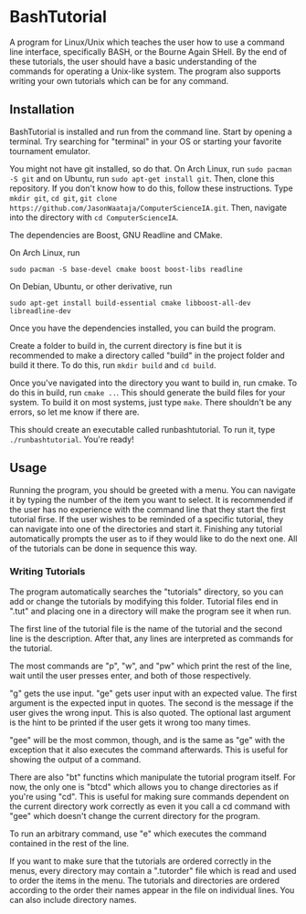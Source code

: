 # BashTutorial

A program for Linux/Unix which teaches the user how to use a command line interface, specifically BASH, or the Bourne Again SHell. By the end of these tutorials, the user should have a basic understanding of the commands for operating a Unix-like system. The program also supports writing your own tutorials which can be for any command.

## Installation

BashTutorial is installed and run from the command line. Start by opening a terminal. Try searching for "terminal" in your OS or starting your favorite tournament emulator.

You might not have git installed, so do that. On Arch Linux, run `sudo pacman -S git` and on Ubuntu, run `sudo apt-get install git`. Then, clone this repository. If you don't know how to do this, follow these instructions. Type `mkdir git`, `cd git`, `git clone https://github.com/JasonWaataja/ComputerScienceIA.git`. Then, navigate into the directory with `cd ComputerScienceIA`.

The dependencies are Boost, GNU Readline and CMake.

On Arch Linux, run

`sudo pacman -S base-devel cmake boost boost-libs readline`

On Debian, Ubuntu, or other derivative, run

`sudo apt-get install build-essential cmake libboost-all-dev libreadline-dev`

Once you have the dependencies installed, you can build the program.

Create a folder to build in, the current directory is fine but it is recommended to make a directory called "build" in the project folder and build it there. To do this, run `mkdir build` and `cd build`.

Once you've navigated into the directory you want to build in, run cmake. To do this in build, run `cmake ..`. This should generate the build files for your system. To build it on most systems, just type `make`. There shouldn't be any errors, so let me know if there are.

This should create an executable called runbashtutorial. To run it, type `./runbashtutorial`. You're ready!

## Usage

Running the program, you should be greeted with a menu. You can navigate it by typing the number of the item you want to select. It is recommended if the user has no experience with the command line that they start the first tutorial firse. If the user wishes to be reminded of a specific tutorial, they can navigate into one of the directories and start it. Finishing any tutorial automatically prompts the user as to if they would like to do the next one. All of the tutorials can be done in sequence this way.

### Writing Tutorials

The program automatically searches the "tutorials" directory, so you can add or change the tutorials by modifying this folder. Tutorial files end in ".tut" and placing one in a directory will make the program see it when run.

The first line of the tutorial file is the name of the tutorial and the second line is the description. After that, any lines are interpreted as commands for the tutorial.

The most commands are "p", "w", and "pw" which print the rest of the line, wait until the user presses enter, and both of those respectively.

"g" gets the use input. "ge" gets user input with an expected value. The first argument is the expected input in quotes. The second is the message if the user gives the wrong input. This is also quoted. The optional last argument is the hint to be printed if the user gets it wrong too many times.

"gee" will be the most common, though, and is the same as "ge" with the exception that it also executes the command afterwards. This is useful for showing the output of a command.

There are also "bt" functins which manipulate the tutorial program itself. For now, the only one is "btcd" which allows you to change directories as if you're using "cd". This is useful for making sure commands dependent on the current directory work correctly as even it you call a cd command with "gee" which doesn't change the current directory for the program.

To run an arbitrary command, use "e" which executes the command contained in the rest of the line.

If you want to make sure that the tutorials are ordered correctly in the menus, every directory may contain a ".tutorder" file which is read and used to order the items in the menu. The tutorials and directories are ordered according to the order their names appear in the file on individual lines. You can also include directory names.

